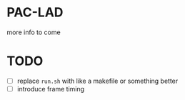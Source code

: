# PAC-LAD

more info to come

# TODO
- [ ] replace `run.sh` with like a makefile or something better
- [ ] introduce frame timing

